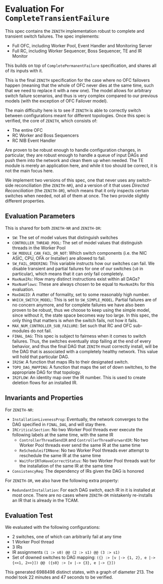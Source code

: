 # Evaluation For `CompleteTransientFailure`

This spec contains the `ZENITH` implementation robust to complete and transient switch failures.
The spec implements:
- Full OFC, including Worker Pool, Event Handler and Monitoring Server
- Full RC, including Worker Sequencer, Boss Sequencer, TE and IR Monitor

This builds on top of `CompletePermanentFailure` specification, and shares all of its inputs with it.

This is the final `ZENITH` specification for the case where no OFC failovers happen (meaning that the whole
of OFC never dies at the same time, such that we need to replace it with a new one). The model allows for
arbitrary switch failure scenarios, and thus is very complex compared to our previous models (with the
exception of OFC Failover model).

The main difficulty here is to see if `ZENITH` is able to correctly switch between configurations meant for
different topologies. Once this spec is verified, the core of `ZENITH`, which consists of:
- The entire OFC
- RC Worker and Boss Sequencers
- RC NIB Event Handler

Are proven to be robust enough to handle configuration changes, in particular, they are robust enough to
handle a queue of input DAGs and push them into the network and clean them up when needed. The TE module
is merely an application here, and while it too should be correct, it is not the main focus here.

We implement two versions of this spec, one that never uses any switch-side reconciliation (the `ZENITH-NR`), 
and a version of it that uses _Directed Reconciliation_ (the `ZENITH-DR`), which means that it only inspects 
certain switches when needed, not all of them at once. The two provide slightly different properties.

## Evaluation Parameters

This is shared for both `ZENITH-NR` and `ZENITH-DR`:

- `SW`: The set of model values that distinguish switches
- `CONTROLLER_THREAD_POOL`: The set of model values that distinguish threads in the Worker Pool
- `SW_MODULE_CAN_FAIL_OR_NOT`: Which switch components (i.e. the NIC ASIC, CPU, OFA or Installer) are allowed to fail.
- `SW_FAIL_ORDERING`: This variable instructs how our switches can fail. We disable transient and partial failures for
one of our switches (`s0` in particular), which means that it can only fail completely.
- `MaxNumIRs`: How many distinct instructions exist within all DAGs?
- `MaxNumFlows`: These are always chosen to be equal to `MaxNumIRs` for this evaluation.
- `MaxDAGID`: A matter of formality, set to some reasonably high number.
- `WHICH_SWITCH_MODEL`: This is set to `SW_SIMPLE_MODEL`. Partial failures are of no concern anymore, and for complete
failures we have also been proven to be robust, thus we choose to keep using the simple model, since without it, the
state space becomes way too large. In this spec, the only thing that matters is _when_ the switch fails, not how it fails.
- `MAX_NUM_CONTROLLER_SUB_FAILURE`: Set such that RC and OFC sub-modules do not fail.
- `FINAL_DAG`: This spec is subject to fairness when it comes to switch failures. Thus, the switches eventually stop failing
at the end of every behavior, and thus the final DAG that `ZENITH` must correctly install, will be the DAG that is associated
with a completely healthy network. This value will hold that particular DAG.
- `IR2SW`: A function that maps IRs to their designated switch.
- `TOPO_DAG_MAPPING`: A function that maps the set of down switches, to the appropriate DAG for that topology.
- `IR2FLOW`: An identity map over the IR number. This is used to create deletion flows for an installed IR.

## Invariants and Properties

For `ZENITH-NR`:
- `InstallationLivenessProp`: Eventually, the network converges to the DAG specified in `FINAL_DAG`, and will stay there.
- `IRCriticalSection`: No two Worker Pool threads ever execute the following labels at the same time, with the same IR
    - `ControllerThreadSendIR` and `ControllerThreadForwardIR`: No two Worker Pool threads ever send the same IR at the same time
    - `ReScheduleifIRNone`: No two Worker Pool threads ever attempt to reschedule the same IR at the same time
    - `WaitForIRToHaveCorrectStatus`: No two Worker Pool threads wait for the installation of the same IR at the same time
- `ConsistencyReq`: The dependency of IRs given the DAG is honored

For `ZENITH-DR`, we also have the following extra property:
- `RedundantInstallation`: For each DAG switch, each IR in it is installed at most once. There are no cases where `ZENITH-DR` 
mistakenly re-installs an IR that is already in the TCAM.

## Evaluation Test
We evaluated with the following configurations:
- 2 switches, one of which can arbitrarily fail at any time
- 1 Worker Pool thread
- 3 IRs
- IR assignments `(1 :> s0) @@ (2 :> s1) @@ (3 :> s1)`
- Set of downed switches to DAG mapping: `({} :> [v |-> {1, 2}, e |-> {<<1, 2>>}]) @@ `
                                         `({s0} :> [v |-> {3}, e |-> {}])`

This generated 6988498 distinct states, with a graph of diameter 213. The model took 22 minutes and 47 seconds to be verified.
